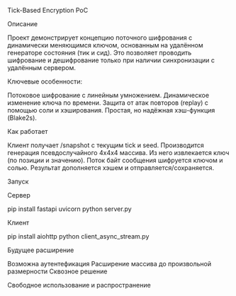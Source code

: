 Tick-Based Encryption PoC

Описание

Проект демонстрирует концепцию поточного шифрования с динамически меняющимся ключом, основанным на удалённом генераторе состояния (тик и сид). Это позволяет проводить шифрование и дешифрование только при наличии синхронизации с удалённым сервером.

Ключевые особенности:

Потоковое шифрование с линейным умножением.
Динамическое изменение ключа по времени.
Защита от атак повторов (replay) с помощью соли и хэширования.
Простая, но надёжная хэш-функция (Blake2s).

Как работает

Клиент получает /snapshot с текущим tick и seed.
Производится генерация псевдослучайного 4x4x4 массива.
Из него извлекается ключ (по позиции и значению).
Поток байт сообщения шифруется ключом и солью.
Результат дополняется хэшем и отправляется/сохраняется.

Запуск

Сервер

pip install fastapi uvicorn
python server.py

Клиент

pip install aiohttp
python client_async_stream.py

Будущее расширение

Возможна аутентефикация
Расширение массива до произвольной размерности
Сквозное решение

Свободное использование и распространение

